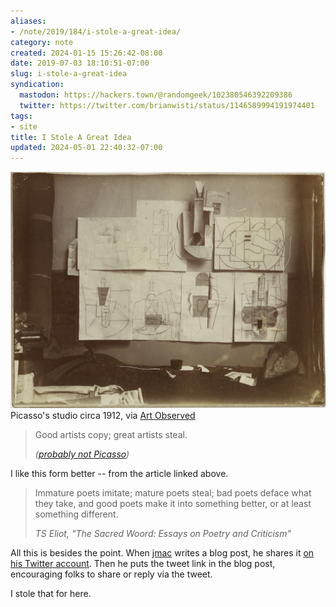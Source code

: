 ```yaml
---
aliases:
- /note/2019/184/i-stole-a-great-idea/
category: note
created: 2024-01-15 15:26:42-08:00
date: 2019-07-03 18:10:51-07:00
slug: i-stole-a-great-idea
syndication:
  mastodon: https://hackers.town/@randomgeek/102380546392209386
  twitter: https://twitter.com/brianwisti/status/1146589994191974401
tags:
- site
title: I Stole A Great Idea
updated: 2024-05-01 22:40:32-07:00
---
```


![attachments/img/2019/cover-2019-07-03.jpg](../../../attachments/img/2019/cover-2019-07-03.jpg)
Picasso's studio circa 1912, via [Art Observed](http://artobserved.com/2011/03/go-see-new-york-picasso-guitars-1912-1914-at-the-moma-through-june-06-2011/)

 > 
 > Good artists copy; great artists steal.
 > 
 > <cite>([probably not Picasso](https://quoteinvestigator.com/2013/03/06/artists-steal/))</cite>

I like this form better -- from the article linked above.

 > 
 > Immature poets imitate; mature poets steal; bad poets deface what they take,
 > and good poets make it into something better, or at least something different.
 > 
 > <cite>TS Eliot, "The Sacred Woord: Essays on Poetry and Criticism"</cite>

All this is besides the point. When [jmac](https://jmac.org/) writes a blog post, he shares it [on his Twitter account](https://twitter.com/jmacdotorg). Then he puts the tweet link in the blog post, encouraging folks to share or reply via the tweet.

I stole that for here.